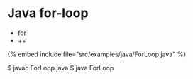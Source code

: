 # Java for-loop

* for
* ++

{% embed include file="src/examples/java/ForLoop.java" %}

$ javac ForLoop.java
$ java ForLoop



